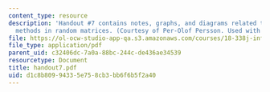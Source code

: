 ```yaml
---
content_type: resource
description: 'Handout #7 contains notes, graphs, and diagrams related to numerical
  methods in random matrices. (Courtesy of Per-Olof Persson. Used with permission.)'
file: https://ol-ocw-studio-app-qa.s3.amazonaws.com/courses/18-338j-infinite-random-matrix-theory-fall-2004/d1c8b80994335e758cb3bb6f6b5f2a40_handout7.pdf
file_type: application/pdf
parent_uid: c32406dc-7a0a-88bc-244c-de436ae34539
resourcetype: Document
title: handout7.pdf
uid: d1c8b809-9433-5e75-8cb3-bb6f6b5f2a40
---
```

